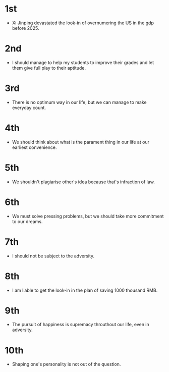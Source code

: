 # 1st
- Xi Jinping devastated the look-in of overnumering the US in the gdp before 2025.

# 2nd
- I should manage to help my students to improve their grades and let them give full play to their aptitude.

# 3rd
- There is no optimum way in our life, but we can manage to make everyday count.

# 4th
- We should think about what is the parament thing in our life at our earliest convenience.

# 5th
- We shouldn't plagiarise other's idea because that's infraction of law.

# 6th
- We must solve pressing problems, but we should take more commitment to our dreams.

# 7th
- I should not be subject to the adversity.

# 8th
- I am liable to get the look-in in the plan of saving 1000 thousand RMB.

# 9th
- The pursuit of happiness is supremacy throuthout our life, even in adversity.

# 10th
- Shaping one's personality is not out of the question.
